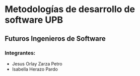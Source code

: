 
# Metodologías de desarrollo de software UPB

## Futuros Ingenieros de Software 

### Integrantes:
- Jesus Orlay Zarza Petro
- Isabella Herazo Pardo